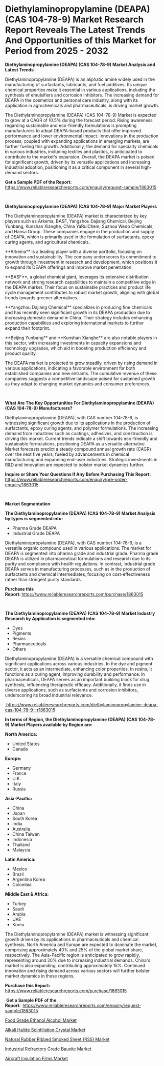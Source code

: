 <p><h1>Diethylaminopropylamine (DEAPA) (CAS 104-78-9) Market Research Report Reveals The Latest Trends And Opportunities of this Market for Period from 2025 - 2032</h1></p><p><strong>Diethylaminopropylamine (DEAPA) (CAS 104-78-9) Market Analysis and Latest Trends</strong></p>
<p><p>Diethylaminopropylamine (DEAPA) is an aliphatic amine widely used in the manufacturing of surfactants, lubricants, and fuel additives. Its unique chemical properties make it essential in various applications, including the synthesis of emulsifiers and corrosion inhibitors. The increasing demand for DEAPA in the cosmetics and personal care industry, along with its application in agrochemicals and pharmaceuticals, is driving market growth.</p><p>The Diethylaminopropylamine (DEAPA) (CAS 104-78-9) Market is expected to grow at a CAGR of 10.5% during the forecast period. Rising awareness regarding sustainable and eco-friendly formulations is prompting manufacturers to adopt DEAPA-based products that offer improved performance and lower environmental impact. Innovations in the production process, coupled with expanding applications in emerging markets, are further fueling this growth. Additionally, the demand for specialty chemicals in various industries, including textiles and plastics, is anticipated to contribute to the market's expansion. Overall, the DEAPA market is poised for significant growth, driven by its versatile applications and increasing industrial adoption, positioning it as a critical component in several high-demand sectors.</p></p>
<p><strong>Get a Sample PDF of the Report:&nbsp;</strong> <a href="https://www.reliableresearchreports.com/enquiry/request-sample/1863015?utm_campaign=10&utm_medium=2&utm_source=Github&utm_content=ia&utm_term=06022025&utm_id=diethylaminopropylamine-deapa-cas-104-78-9">https://www.reliableresearchreports.com/enquiry/request-sample/1863015</a></p>
<p>&nbsp;</p>
<p><strong>Diethylaminopropylamine (DEAPA) (CAS 104-78-9) Major Market Players</strong></p>
<p><p>The Diethylaminopropylamine (DEAPA) market is characterized by key players such as Arkema, BASF, Yangzhou Dajiang Chemical, Beijing Yunbang, Kunshan Xianghe, China YaRuiChem, Suzhou Wedo Chemicals, and Hansa Group. These companies engage in the production and supply of DEAPA, which is primarily used in the formulation of surfactants, epoxy curing agents, and agricultural chemicals.</p><p>**Arkema** is a leading player with a diverse portfolio, focusing on innovation and sustainability. The company underscores its commitment to growth through investment in research and development, which positions it to expand its DEAPA offerings and improve market penetration.</p><p>**BASF**, a global chemical giant, leverages its extensive distribution network and strong research capabilities to maintain a competitive edge in the DEAPA market. Their focus on sustainable practices and product life cycle management contributes to robust market growth, aligning with global trends towards greener alternatives.</p><p>**Yangzhou Dajiang Chemical** specializes in producing fine chemicals and has recently seen significant growth in its DEAPA production due to increasing domestic demand in China. Their strategy includes enhancing production capabilities and exploring international markets to further expand their footprint.</p><p>**Beijing Yunbang** and **Kunshan Xianghe** are also notable players in this sector, with increasing investments in capacity expansions and technology upgrades, which aid in boosting production efficiency and product quality.</p><p>The DEAPA market is projected to grow steadily, driven by rising demand in various applications, indicating a favorable environment for both established companies and new entrants. The cumulative revenue of these companies suggests a competitive landscape poised for sustained growth as they adapt to changing market dynamics and consumer preferences.</p></p>
<p>&nbsp;</p>
<p><strong>What Are The Key Opportunities For Diethylaminopropylamine (DEAPA) (CAS 104-78-9) Manufacturers?</strong></p>
<p><p>Diethylaminopropylamine (DEAPA), with CAS number 104-78-9, is witnessing significant growth due to its applications in the production of surfactants, epoxy curing agents, and polymer formulations. The increasing demand from industries such as coatings, adhesives, and construction is driving this market. Current trends indicate a shift towards eco-friendly and sustainable formulations, positioning DEAPA as a versatile alternative. Market forecasts predict a steady compound annual growth rate (CAGR) over the next five years, fueled by advancements in chemical manufacturing and expanding end-user industries. Strategic investments in R&D and innovation are expected to bolster market dynamics further.</p></p>
<p><strong>Inquire or Share Your Questions If Any Before Purchasing This Report:</strong> <a href="https://www.reliableresearchreports.com/enquiry/pre-order-enquiry/1863015?utm_campaign=10&utm_medium=2&utm_source=Github&utm_content=ia&utm_term=06022025&utm_id=diethylaminopropylamine-deapa-cas-104-78-9">https://www.reliableresearchreports.com/enquiry/pre-order-enquiry/1863015</a></p>
<p>&nbsp;</p>
<p><strong>Market Segmentation</strong></p>
<p><strong>The Diethylaminopropylamine (DEAPA) (CAS 104-78-9) Market Analysis by types is segmented into:</strong></p>
<p><ul><li>Pharma Grade DEAPA</li><li>Industrial Grade DEAPA</li></ul></p>
<p><p>Diethylaminopropylamine (DEAPA), with CAS number 104-78-9, is a versatile organic compound used in various applications. The market for DEAPA is segmented into pharma grade and industrial grade. Pharma grade DEAPA is utilized in pharmaceutical formulations and research due to its purity and compliance with health regulations. In contrast, industrial grade DEAPA serves in manufacturing processes, such as in the production of surfactants and chemical intermediates, focusing on cost-effectiveness rather than stringent purity standards.</p></p>
<p><strong>Purchase this Report:&nbsp;</strong><a href="https://www.reliableresearchreports.com/purchase/1863015?utm_campaign=10&utm_medium=2&utm_source=Github&utm_content=ia&utm_term=06022025&utm_id=diethylaminopropylamine-deapa-cas-104-78-9">https://www.reliableresearchreports.com/purchase/1863015</a></p>
<p>&nbsp;</p>
<p><strong>The Diethylaminopropylamine (DEAPA) (CAS 104-78-9) Market Industry Research by Application is segmented into:</strong></p>
<p><ul><li>Dyes</li><li>Pigments</li><li>Resins</li><li>Pharmaecuticals</li><li>Others</li></ul></p>
<p><p>Diethylaminopropylamine (DEAPA) is a versatile chemical compound with significant applications across various industries. In the dye and pigment sector, it acts as an intermediate, enhancing color properties. In resins, it functions as a curing agent, improving durability and performance. In pharmaceuticals, DEAPA serves as an important building block for drug synthesis, influencing therapeutic efficacy. Additionally, it finds use in diverse applications, such as surfactants and corrosion inhibitors, underscoring its broad industrial relevance.</p></p>
<p><a href="https://www.reliableresearchreports.com/diethylaminopropylamine-deapa-cas-104-78-9--r1863015?utm_campaign=10&utm_medium=2&utm_source=Github&utm_content=ia&utm_term=06022025&utm_id=diethylaminopropylamine-deapa-cas-104-78-9">&nbsp;https://www.reliableresearchreports.com/diethylaminopropylamine-deapa-cas-104-78-9--r1863015</a></p>
<p><strong>In terms of Region, the Diethylaminopropylamine (DEAPA) (CAS 104-78-9) Market Players available by Region are:</strong></p>
<p>
    <p> <strong> North America: </strong>
        <ul>
            <li>United States</li>
            <li>Canada</li>
        </ul>
        </p> 
    <p> <strong> Europe: </strong>
        <ul>
            <li>Germany</li>
            <li>France</li>
            <li>U.K.</li>
            <li>Italy</li>
            <li>Russia</li>
        </ul>
        </p> 
    <p> <strong> Asia-Pacific: </strong>
        <ul>
            <li>China</li>
            <li>Japan</li>
            <li>South Korea</li>
            <li>India</li>
            <li>Australia</li>
            <li>China Taiwan</li>
            <li>Indonesia</li>
            <li>Thailand</li>
            <li>Malaysia</li>
        </ul>
        </p> 
    <p> <strong> Latin America: </strong>
        <ul>
            <li>Mexico</li>
            <li>Brazil</li>
            <li>Argentina Korea</li>
            <li>Colombia</li>
        </ul>
        </p> 
    <p> <strong> Middle East & Africa: </strong>
        <ul>
            <li>Turkey</li>
            <li>Saudi</li>
            <li>Arabia</li>
            <li>UAE</li>
            <li>Korea</li>
        </ul>
    </p>
    </p>
<p><p>The Diethylaminopropylamine (DEAPA) market is witnessing significant growth driven by its applications in pharmaceuticals and chemical synthesis. North America and Europe are expected to dominate the market, comprising approximately 40% and 25% of the global market share, respectively. The Asia-Pacific region is anticipated to grow rapidly, representing around 20% due to increasing industrial demands. China's market is also expanding, contributing approximately 15%. Continued innovation and rising demand across various sectors will further bolster market dynamics in these regions.</p></p>
<p><strong>Purchase this Report: </strong><a href="https://www.reliableresearchreports.com/purchase/1863015?utm_campaign=10&utm_medium=2&utm_source=Github&utm_content=ia&utm_term=06022025&utm_id=diethylaminopropylamine-deapa-cas-104-78-9">https://www.reliableresearchreports.com/purchase/1863015</a></p>
<p>&nbsp;<strong>Get a Sample PDF of the Report:&nbsp;&nbsp;</strong><a href="https://www.reliableresearchreports.com/enquiry/request-sample/1863015?utm_campaign=10&utm_medium=2&utm_source=Github&utm_content=ia&utm_term=06022025&utm_id=diethylaminopropylamine-deapa-cas-104-78-9">https://www.reliableresearchreports.com/enquiry/request-sample/1863015</a></p>
<p><strong></strong></p>
<p><p><a href="https://github.com/leopardmicheal7019/Market-Research-Report-List-1/blob/main/food-grade-ethanol-alcohol-market.md?utm_campaign=10&utm_medium=2&utm_source=Github&utm_content=ia&utm_term=06022025&utm_id=diethylaminopropylamine-deapa-cas-104-78-9">Food Grade Ethanol Alcohol Market</a></p><p><a href="https://github.com/muvdibezuh/Market-Research-Report-List-1/blob/main/alkali-halide-scintillation-crystal-market.md?utm_campaign=10&utm_medium=2&utm_source=Github&utm_content=ia&utm_term=06022025&utm_id=diethylaminopropylamine-deapa-cas-104-78-9">Alkali Halide Scintillation Crystal Market</a></p><p><a href="https://github.com/ajayanhaizan/Market-Research-Report-List-1/blob/main/natural-rubber-ribbed-smoked-sheet-rss-market.md?utm_campaign=10&utm_medium=2&utm_source=Github&utm_content=ia&utm_term=06022025&utm_id=diethylaminopropylamine-deapa-cas-104-78-9">Natural Rubber Ribbed Smoked Sheet (RSS) Market</a></p><p><a href="https://github.com/dailyspunj47/Market-Research-Report-List-1/blob/main/industrial-refractory-grade-bauxite-market.md?utm_campaign=10&utm_medium=2&utm_source=Github&utm_content=ia&utm_term=06022025&utm_id=diethylaminopropylamine-deapa-cas-104-78-9">Industrial Refractory Grade Bauxite Market</a></p><p><a href="https://github.com/berbelsagwan/Market-Research-Report-List-1/blob/main/aircraft-insulation-films-market.md?utm_campaign=10&utm_medium=2&utm_source=Github&utm_content=ia&utm_term=06022025&utm_id=diethylaminopropylamine-deapa-cas-104-78-9">Aircraft Insulation Films Market</a></p></p>